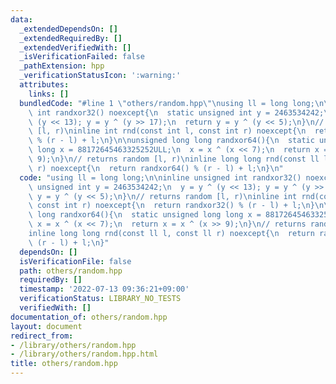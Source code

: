 ```yaml
---
data:
  _extendedDependsOn: []
  _extendedRequiredBy: []
  _extendedVerifiedWith: []
  _isVerificationFailed: false
  _pathExtension: hpp
  _verificationStatusIcon: ':warning:'
  attributes:
    links: []
  bundledCode: "#line 1 \"others/random.hpp\"\nusing ll = long long;\n\ninline unsigned\
    \ int randxor32() noexcept{\n  static unsigned int y = 2463534242;\n  y = y ^\
    \ (y << 13); y = y ^ (y >> 17);\n  return y = y ^ (y << 5);\n}\n// returns random\
    \ [l, r)\ninline int rnd(const int l, const int r) noexcept{\n  return randxor32()\
    \ % (r - l) + l;\n}\n\nunsigned long long randxor64(){\n  static unsigned long\
    \ long x = 88172645463325252ULL;\n  x = x ^ (x << 7);\n  return x = x ^ (x >>\
    \ 9);\n}\n// returns random [l, r)\ninline long long rnd(const ll l, const ll\
    \ r) noexcept{\n  return randxor64() % (r - l) + l;\n}\n"
  code: "using ll = long long;\n\ninline unsigned int randxor32() noexcept{\n  static\
    \ unsigned int y = 2463534242;\n  y = y ^ (y << 13); y = y ^ (y >> 17);\n  return\
    \ y = y ^ (y << 5);\n}\n// returns random [l, r)\ninline int rnd(const int l,\
    \ const int r) noexcept{\n  return randxor32() % (r - l) + l;\n}\n\nunsigned long\
    \ long randxor64(){\n  static unsigned long long x = 88172645463325252ULL;\n \
    \ x = x ^ (x << 7);\n  return x = x ^ (x >> 9);\n}\n// returns random [l, r)\n\
    inline long long rnd(const ll l, const ll r) noexcept{\n  return randxor64() %\
    \ (r - l) + l;\n}"
  dependsOn: []
  isVerificationFile: false
  path: others/random.hpp
  requiredBy: []
  timestamp: '2022-07-13 09:36:21+09:00'
  verificationStatus: LIBRARY_NO_TESTS
  verifiedWith: []
documentation_of: others/random.hpp
layout: document
redirect_from:
- /library/others/random.hpp
- /library/others/random.hpp.html
title: others/random.hpp
---
```

